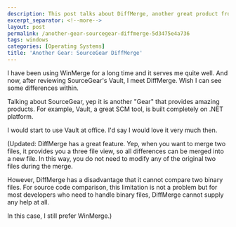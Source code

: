 ```yaml
---
description: This post talks about DiffMerge, another great product from SourceGear.
excerpt_separator: <!--more-->
layout: post
permalink: /another-gear-sourcegear-diffmerge-5d3475e4a736
tags: windows
categories: [Operating Systems]
title: 'Another Gear: SourceGear DiffMerge'
---
```

I have been using WinMerge for a long time and it serves me quite well. And now, after reviewing SourceGear's Vault, I meet DiffMerge. Wish I can see some differences within.

Talking about SourceGear, yep it is another "Gear" that provides amazing products. For example, Vault, a great SCM tool, is built completely on .NET platform.

I would start to use Vault at office. I'd say I would love it very much then.

(Updated: DiffMerge has a great feature. Yep, when you want to merge two files, it provides you a three file view, so all differences can be merged into a new file. In this way, you do not need to modify any of the original two files during the merge.

However, DiffMerge has a disadvantage that it cannot compare two binary files. For source code comparison, this limitation is not a problem but for most developers who need to handle binary files, DiffMerge cannot supply any help at all.

In this case, I still prefer WinMerge.)
<!--more-->